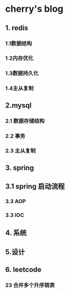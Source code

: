 # cherry's blog
## 1. redis
  ### 1.1数据结构
### 1.2内存优化
  ### 1.3数据持久化
  ### 1.4主从复制
		
## 2.mysql
### 2.1 数据存储结构
### 2.2 事务
### 2.3 主从复制
## 3. spring
## 3.1 spring 启动流程
### 3.3 AOP 
### 3.3 IOC
## 4. 系统
			
## 5.设计

## 6. leetcode
  ### 23 合并多个升序链表
				
        
        

